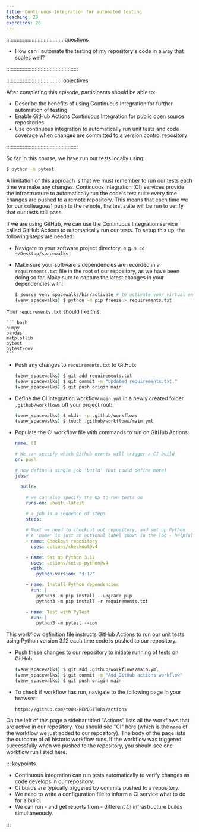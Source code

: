 ```yaml
---
title: Continuous Integration for automated testing
teaching: 20
exercises: 20
---
```


:::::::::::::::::::::::::::::::::::::: questions

- How can I automate the testing of my repository's code in a way that scales well?

::::::::::::::::::::::::::::::::::::::::::::::::

::::::::::::::::::::::::::::::::::::: objectives

After completing this episode, participants should be able to:

- Describe the benefits of using Continuous Integration for further automation of testing
- Enable GitHub Actions Continuous Integration for public open source repositories
- Use continuous integration to automatically run unit tests and code coverage when changes are committed to a version control repository

::::::::::::::::::::::::::::::::::::::::::::::::


So far in this course, we have run our tests locally using:

``` bash
$ python -m pytest
```

A limitation of this approach is that we must remember to run our tests
each time we make any changes. Continuous Integration (CI) services provide the infrastructure to
automatically run the code's test suite every time changes are pushed to a remote repository.
This means that each time we (or our colleagues) push to the remote, the
test suite will be run to verify that our tests still pass.

If we are using GitHub, we can use the Continuous Integration service called
GitHub Actions to automatically run our tests.
To setup this up, the following steps are needed:

- Navigate to your software project directory, e.g. `$ cd ~/Desktop/spacewalks`
- Make sure your software's dependencies are recorded in a `requirements.txt` file in the
root of our repository, as we have been doing so far. 
Make sure to capture the latest changes in your dependencies with:

    ```bash
    $ source venv_spacewalks/bin/activate # to activate your virtual environment
    (venv_spacewalks) $ python -m pip freeze > requirements.txt
    ``` 
Your `requirements.txt` should like this:

    ``` bash
    numpy
    pandas
    matplotlib
    pytest
    pytest-cov
    ```
- Push any changes to `requirements.txt` to GitHub:

    ```bash
    (venv_spacewalks) $ git add requirements.txt
    (venv_spacewalks) $ git commit -m "Updated requirements.txt."
    (venv_spacewalks) $ git push origin main
    ```
- Define the CI integration workflow `main.yml` in a newly created folder `.github/workflows` off your project root:

    ``` bash
    (venv_spacewalks) $ mkdir -p .github/workflows
    (venv_spacewalks) $ touch .github/workflows/main.yml
    ```
- Populate the CI workflow file with commands to run on GitHub Actions.

    ``` yaml
    name: CI
    
    # We can specify which Github events will trigger a CI build
    on: push
    
    # now define a single job 'build' (but could define more)
    jobs:
    
      build:
    
        # we can also specify the OS to run tests on
        runs-on: ubuntu-latest
    
        # a job is a sequence of steps
        steps:
    
        # Next we need to checkout out repository, and set up Python
        # A 'name' is just an optional label shown in the log - helpful to clarify progress - and can be anything
        - name: Checkout repository
          uses: actions/checkout@v4
    
        - name: Set up Python 3.12
          uses: actions/setup-python@v4
          with:
            python-version: "3.12"
    
        - name: Install Python dependencies
          run: |
            python3 -m pip install --upgrade pip
            python3 -m pip install -r requirements.txt
    
        - name: Test with PyTest
          run: |
            python3 -m pytest --cov
    ```
This workflow definition file instructs GitHub Actions to run our unit
tests using Python version 3.12 each time code is pushed to our
repository.

- Push these changes to our repository to initiate running of tests on GitHub.

    ``` bash
    (venv_spacewalks) $ git add .github/workflows/main.yml
    (venv_spacewalks) $ git commit -m "Add GitHub actions workflow"
    (venv_spacewalks) $ git push origin main
    ```

- To check if workflow has run, navigate to the following page in your browser: 

    ```         
    https://github.com/YOUR-REPOSITORY/actions
    ```
On the left of this page a sidebar titled "Actions" lists all the
workflows that are active in our repository. You should see "CI" here
(which is the `name` of the workflow we just added to our repository).
The body of the page lists the outcome of all historic workflow
runs. If the workflow was triggered successfully when we pushed to
the repository, you should see one workflow run listed here.


::: keypoints

- Continuous Integration can run tests automatically to verify changes as code develops in our repository.
- CI builds are typically triggered by commits pushed to a repository.
- We need to write a configuration file to inform a CI service what to do for a build.
- We can run - and get reports from - different CI infrastructure builds simultaneously.

:::